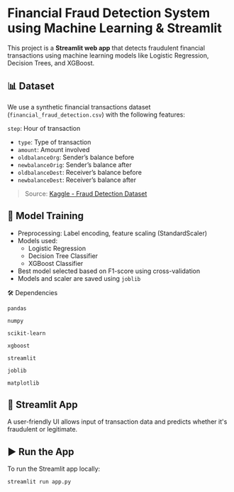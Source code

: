 # Financial Fraud Detection System using Machine Learning & Streamlit

This project is a **Streamlit web app** that detects fraudulent financial transactions using machine learning models like Logistic Regression, Decision Trees, and XGBoost.


## 📊 Dataset

We use a synthetic financial transactions dataset (`financial_fraud_detection.csv`) with the following features:

`step`: Hour of transaction
- `type`: Type of transaction
- `amount`: Amount involved
- `oldbalanceOrg`: Sender’s balance before
- `newbalanceOrig`: Sender’s balance after
- `oldbalanceDest`: Receiver’s balance before
- `newbalanceDest`: Receiver’s balance after
  

> Source: [Kaggle - Fraud Detection Dataset](https://www.kaggle.com/datasets/sriharshaeedala/financial-fraud-detection-dataset)


## 🧠 Model Training

- Preprocessing: Label encoding, feature scaling (StandardScaler)
- Models used: 
  - Logistic Regression
  - Decision Tree Classifier
  - XGBoost Classifier
- Best model selected based on F1-score using cross-validation
- Models and scaler are saved using `joblib`

🛠️ Dependencies
    
    pandas
    
    numpy
    
    scikit-learn
    
    xgboost
    
    streamlit
    
    joblib
    
    matplotlib


## 🚀 Streamlit App

A user-friendly UI allows input of transaction data and predicts whether it's fraudulent or legitimate.


## ▶️ Run the App

To run the Streamlit app locally:

```bash
streamlit run app.py



